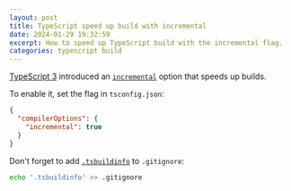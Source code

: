 ```yaml
---
layout: post
title: TypeScript speed up build with incremental
date: 2024-01-29 19:32:59
excerpt: How to speed up TypeScript build with the incremental flag.
categories: typescript build
---
```


[TypeScript 3](https://www.typescriptlang.org/docs/handbook/release-notes/typescript-3-4.html) introduced an [`incremental`](https://www.typescriptlang.org/tsconfig#incremental) option that speeds up builds.

To enable it, set the flag in `tsconfig.json`:

```json
{
  "compilerOptions": {
    "incremental": true
  }
}
```

Don't forget to add [`.tsbuildinfo`](https://www.typescriptlang.org/tsconfig#tsBuildInfoFile) to `.gitignore`:

```sh
echo '.tsbuildinfo' >> .gitignore
```
